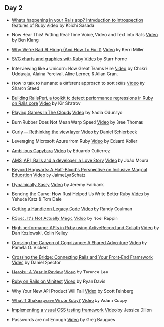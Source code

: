 ## Day 2

- [What’s happening in your Rails app? Introduction to Introspection features of Ruby](http://www.atdot.net/~ko1/activities/2015_railsconf.pdf) [Video](https://www.youtube.com/watch?v=4YtBS0tvkjw)
  by Koichi Sasada

- Now Hear This! Putting Real-Time Voice, Video and Text into Rails [Video](#)
  by Ben Klang

- [Why We're Bad At Hiring (And How To Fix It)](https://speakerdeck.com/kerrizor/why-were-bad-at-hiring-and-how-to-fix-it) [Video](#)
  by Kerri Miller

- [SVG charts and graphics with Ruby](https://speakerdeck.com/snhorne/svg-charts-and-graphs-with-ruby) [Video](https://www.youtube.com/watch?v=yCCtDpW_apk)
  by Starr Horne

- Interviewing like a Unicorn: How Great Teams Hire [Video](#)
  by Chakri Uddaraju, Alaina Percival, Aline Lerner, & Allan Grant

- How to talk to humans: a different approach to soft skills [Video](#)
  by Sharon Steed

- [Building RailsPerf, a toolkit to detect performance regressions in Ruby on Rails core](https://speakerdeck.com/kirs/building-a-toolkit-to-detect-performance-regressions-in-ruby-on-rails-core) [Video](https://www.youtube.com/watch?v=BvUsy_Qb9Es)
  by Kir Shatrov

- [Playing Games In The Clouds](https://speakerdeck.com/nodunayo/playing-games-in-the-clouds) [Video](#)
  by Nadia Odunayo

- Burn Rubber Does Not Mean Warp Speed [Video](#)
  by Bree Thomas

- [Curly — Rethinking the view layer](https://speakerdeck.com/dasch/curly-rethinking-the-view-layer) [Video](#)
  by Daniel Schierbeck

- Leveraging Microsoft Azure from Ruby [Video](https://www.youtube.com/watch?v=EncjV-lKwLc)
  by Eduard Koller

- [Ambitious Capybara](https://speakerdeck.com/ecbypi/ambitious-capybara) [Video](https://www.youtube.com/watch?v=kyqA8R7ZRWI)
  by Eduardo Gutierrez

- [AMS, API, Rails and a developer, a Love Story](https://speakerdeck.com/joaomdmoura/ams-api-rails-and-a-developer-a-love-story) [Video](#)
  by João Moura

- [Beyond Hogwarts: A Half-Blood's Perspective on Inclusive Magical Education](https://speakerdeck.com/jaimelynschatz/beyond-hogwarts) [Video](#)
  by JaimeLynSchatz

- [Dynamically Sassy](https://speakerdeck.com/jfairbank/dynamically-sassy) [Video](https://www.youtube.com/watch?v=ouGWyZfGZ8M)
  by Jeremy Fairbank

- Bending the Curve: How Rust Helped Us Write Better Ruby [Video](https://www.youtube.com/watch?v=LazvK39Oc4U)
  by Yehuda Katz & Tom Dale

- [Getting a Handle on Legacy Code](https://speakerdeck.com/randycoulman/getting-a-handle-on-legacy-code) [Video](#)
  by Randy Coulman

- [RSpec: It's Not Actually Magic](https://speakerdeck.com/noelrap/rspec-it-isnt-actually-magic) [Video](https://www.youtube.com/watch?v=Libc0-0TRg4)
  by Noel Rappin

- [High performance APIs in Ruby using ActiveRecord and Goliath](https://speakerdeck.com/colindkelley/high-performance-apis-in-ruby-using-activerecord-and-goliath-plus-synchrony-plus-eventmachine)
 [Video](#)
  by Dan Kozlowski, Colin Kelley

- [Crossing the Canyon of Cognizance: A Shared Adventure](https://speakerdeck.com/pwnela/crossing-the-canyon-of-cognizance-a-shared-adventure) [Video](#)
  by Pamela O. Vickers

- [Crossing the Bridge: Connecting Rails and Your Front-End Framework](https://speakerdeck.com/danielspector/crossing-the-bridge-connecting-rails-and-your-front-end-framework) [Video](#)
  by Daniel Spector

- [Heroku: A Year in Review](https://speakerdeck.com/hone/heroku-2015-a-year-in-review) [Video](https://www.youtube.com/watch?v=kCzWZbGHiZE)
  by Terence Lee

- [Ruby on Rails on Minitest](http://www.zenspider.com/pdf/2015_railsconf_ruby_on_rails_on_minitest.pdf) [Video](https://www.youtube.com/watch?v=MA4jJNUG_dI)
  by Ryan Davis

- Why Your New API Product Will Fail [Video](#)
  by Scott Feinberg

- [What If Shakespeare Wrote Ruby?](https://speakerdeck.com/acuppy/what-if-shakespeare-wrote-ruby) [Video](#)
  by Adam Cuppy

- [Implementing a visual CSS testing framework](http://www.slideshare.net/jessicardillon/implementing-a-visual-css-testing-framework) [Video](https://www.youtube.com/watch?v=Q4ttqkIEM7g)
  by Jessica Dillon

- Passwords are not Enough [Video](https://www.youtube.com/watch?v=i8WpShCXZOE)
  by Greg Baugues
